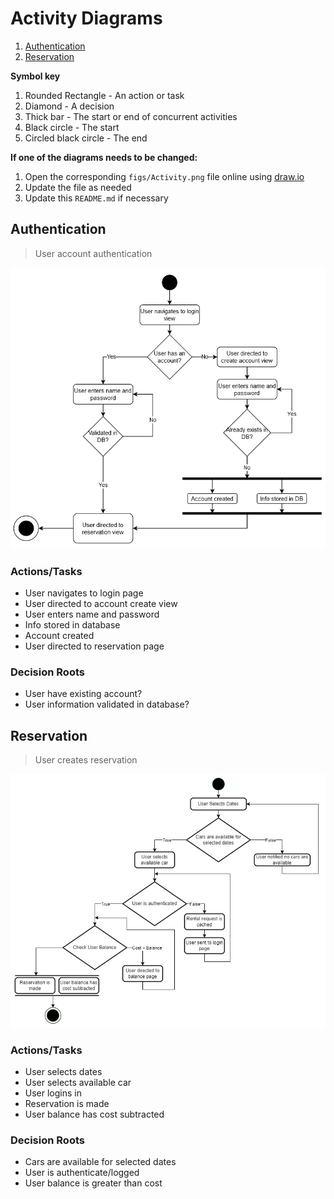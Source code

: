 # Activity Diagrams

1. [Authentication](#Authentication)
1. [Reservation](#Reservation)


**Symbol key**
1. Rounded Rectangle - An action or task
2. Diamond - A decision
3. Thick bar - The start or end of concurrent activities
4. Black circle - The start
5. Circled black circle - The end

**If one of the diagrams needs to be changed:**
1. Open the corresponding `figs/Activity.png` file online using [draw.io](https://draw.io)
2. Update the file as needed
3. Update this `README.md` if necessary

## Authentication

> User account authentication

![Authentication](figs/Authentication.png)

### Actions/Tasks
- User navigates to login page
- User directed to account create view
- User enters name and password
- Info stored in database
- Account created
- User directed to reservation page

### Decision Roots
- User have existing account?
- User information validated in database?

## Reservation
> User creates reservation

![Reservation](figs/Reservation.png)

### Actions/Tasks
- User selects dates
- User selects available car
- User logins in
- Reservation is made
- User balance has cost subtracted

### Decision Roots
- Cars are available for selected dates
- User is authenticate/logged
- User balance is greater than cost

